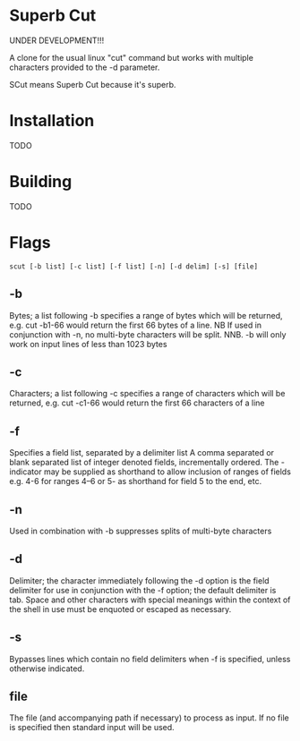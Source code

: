 # Superb Cut

UNDER DEVELOPMENT!!!

A clone for the usual linux "cut" command but works with multiple characters provided to the -d parameter.

SCut means Superb Cut because it's superb.

# Installation

TODO

# Building

TODO

# Flags

```
scut [-b list] [-c list] [-f list] [-n] [-d delim] [-s] [file]
```

## -b

Bytes; a list following -b specifies a range of bytes which will be returned, e.g. cut -b1-66 would return the first 66 bytes of a line. NB If used in conjunction with -n, no multi-byte characters will be split. NNB. -b will only work on input lines of less than 1023 bytes

## -c

Characters; a list following -c specifies a range of characters which will be returned, e.g. cut -c1-66 would return the first 66 characters of a line

## -f

Specifies a field list, separated by a delimiter
list
A comma separated or blank separated list of integer denoted fields, incrementally ordered. The - indicator may be supplied as shorthand to allow inclusion of ranges of fields e.g. 4-6 for ranges 4–6 or 5- as shorthand for field 5 to the end, etc.

## -n

Used in combination with -b suppresses splits of multi-byte characters

## -d

Delimiter; the character immediately following the -d option is the field delimiter for use in conjunction with the -f option; the default delimiter is tab. Space and other characters with special meanings within the context of the shell in use must be enquoted or escaped as necessary.

## -s

Bypasses lines which contain no field delimiters when -f is specified, unless otherwise indicated.


## file

The file (and accompanying path if necessary) to process as input. If no file is specified then standard input will be used.